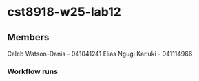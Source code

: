 # cst8918-w25-lab12

## Members
Caleb Watson-Danis - 041041241
Elias Ngugi Kariuki - 041114966

### Workflow runs

